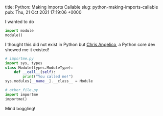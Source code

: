 title: Python: Making Imports Callable
slug: python-making-imports-callable
pub: Thu, 21 Oct 2021 17:19:06 +0000

I wanted to do


```python
import module
module()

```


I thought this did not exist in Python but [Chris Angelico](https://github.com/Rosuav), a Python core dev showed me it existed!


```python
# importme.py
import sys, types
class Module(types.ModuleType):
    def __call__(self):
        print("You called me!")
sys.modules[__name__].__class__ = Module

# other_file.py
import importme
importme()

```


Mind boggling!
